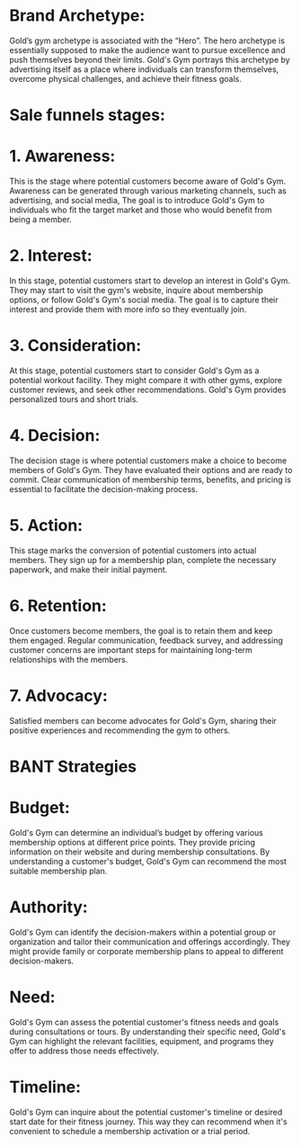 # Brand Archetype:  
Gold’s gym archetype is associated with the “Hero”. The hero archetype is essentially supposed to make the audience want to pursue excellence and push themselves beyond their limits. Gold's Gym portrays this archetype by advertising itself as a place where individuals can transform themselves, overcome physical challenges, and achieve their fitness goals.
# Sale funnels stages:
# 1. Awareness: 
This is the stage where potential customers become aware of Gold's Gym. Awareness can be generated through various marketing channels, such as advertising, and social media, The goal is to introduce Gold's Gym to individuals who fit the target market and those who would benefit from being a member.

# 2. Interest:
In this stage, potential customers start to develop an interest in Gold's Gym. They may start to visit the gym's website, inquire about membership options, or follow Gold's Gym's social media. The goal is to capture their interest and provide them with more info so they eventually join.

# 3. Consideration: 
At this stage, potential customers start to consider Gold's Gym as a potential workout facility. They might compare it with other gyms, explore customer reviews, and seek other recommendations. Gold's Gym provides personalized tours and short trials.

# 4. Decision:
The decision stage is where potential customers make a choice to become members of Gold's Gym. They have evaluated their options and are ready to commit. Clear communication of membership terms, benefits, and pricing is essential to facilitate the decision-making process.

# 5. Action:
This stage marks the conversion of potential customers into actual members. They sign up for a membership plan, complete the necessary paperwork, and make their initial payment. 

# 6. Retention:
Once customers become members, the goal is to retain them and keep them engaged. Regular communication, feedback survey, and addressing customer concerns are important steps for maintaining long-term relationships with the members.
# 7. Advocacy: 
Satisfied members can become advocates for Gold's Gym, sharing their positive experiences and recommending the gym to others. 


# BANT Strategies

# Budget: 
Gold's Gym can determine an individual’s budget by offering various membership options at different price points. They provide pricing information on their website and during membership consultations. By understanding a customer's budget, Gold's Gym can recommend the most suitable membership plan.

# Authority:
Gold's Gym can identify the decision-makers within a potential group or organization and tailor their communication and offerings accordingly. They might provide family or corporate membership plans to appeal to different decision-makers.

# Need: 
Gold's Gym can assess the potential customer's fitness needs and goals during consultations or tours. By understanding their specific need, Gold's Gym can highlight the relevant facilities, equipment, and programs they offer to address those needs effectively.

# Timeline:
Gold's Gym can inquire about the potential customer's timeline or desired start date for their fitness journey. This way they can recommend when it's convenient to schedule a membership activation or a trial period.
